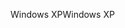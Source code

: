 <span data-ttu-id="b5479-101">Windows XP</span><span class="sxs-lookup"><span data-stu-id="b5479-101">Windows XP</span></span>